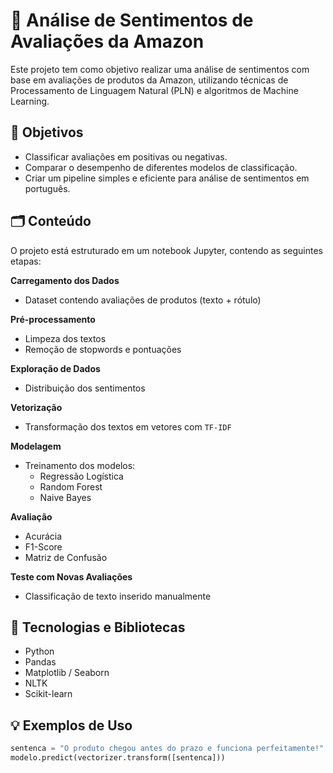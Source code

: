# 🧠 Análise de Sentimentos de Avaliações da Amazon

Este projeto tem como objetivo realizar uma análise de sentimentos com base em avaliações de produtos da Amazon, utilizando técnicas de Processamento de Linguagem Natural (PLN) e algoritmos de Machine Learning.

## 📌 Objetivos
- Classificar avaliações em positivas ou negativas.
- Comparar o desempenho de diferentes modelos de classificação.
- Criar um pipeline simples e eficiente para análise de sentimentos em português.

## 🗂️ Conteúdo
O projeto está estruturado em um notebook Jupyter, contendo as seguintes etapas:

**Carregamento dos Dados**
   - Dataset contendo avaliações de produtos (texto + rótulo)

**Pré-processamento**
   - Limpeza dos textos
   - Remoção de stopwords e pontuações

**Exploração de Dados**
   - Distribuição dos sentimentos

**Vetorização**
   - Transformação dos textos em vetores com `TF-IDF`

**Modelagem**
   - Treinamento dos modelos:
     - Regressão Logística
     - Random Forest
     - Naive Bayes

**Avaliação**
   - Acurácia
   - F1-Score
   - Matriz de Confusão

**Teste com Novas Avaliações**
   - Classificação de texto inserido manualmente

## 🧪 Tecnologias e Bibliotecas
- Python
- Pandas
- Matplotlib / Seaborn
- NLTK
- Scikit-learn

## 💡 Exemplos de Uso

```python
sentenca = "O produto chegou antes do prazo e funciona perfeitamente!"
modelo.predict(vectorizer.transform([sentenca]))

